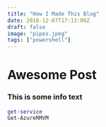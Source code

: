 ```yaml
---
title: "How I Made This Blog"
date: 2018-12-07T17:13:09Z
draft: false
image: "pipes.jpeg"
tags: ["powershell"]
---
```



# Awesome Post

### This is some info text

```PowerShell
get-service 
Get-AzureRMVM
```